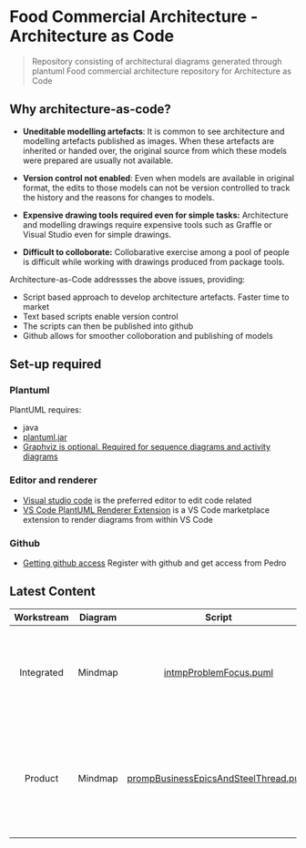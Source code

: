 

# Food Commercial Architecture - Architecture as Code

> Repository consisting of architectural diagrams generated through plantuml 
Food commercial architecture repository for Architecture as Code

## Why architecture-as-code?

* **Uneditable modelling artefacts**: It is common to see architecture and modelling artefacts published as images. When these artefacts are inherited or handed over, the original source from which these models were prepared are usually not available.

* **Version control not enabled**: Even when models are available in original format, the edits to those models can not be version controlled to track the history and the reasons for changes to models.

* **Expensive drawing tools required even for simple tasks:** Architecture and modelling drawings require expensive tools such as Graffle or Visual Studio even for simple drawings.

* **Difficult to colloborate:** Collobarative exercise among a pool of people is difficult while working with drawings produced from package tools.

Architecture-as-Code addressses the above issues, providing:

* Script based approach to develop architecture artefacts. Faster time to market
* Text based scripts enable version control
* The scripts can then be published into github 
* Github allows for smoother colloboration and publishing of models

## Set-up required

### Plantuml

PlantUML requires: 

* java
* [plantuml.jar](http://plantuml.com/download)
* [Graphviz is optional. Required for sequence diagrams and activity diagrams](http://plantuml.com/graphviz-dot)

### Editor and renderer

* [Visual studio code](https://code.visualstudio.com/) is the preferred editor to edit code related 
* [VS Code PlantUML Renderer Extension](https://marketplace.visualstudio.com/items?itemName=jebbs.plantuml) is a VS Code marketplace extension to render diagrams from within VS Code

### Github

* [Getting github access](https://sainsburys-confluence.valiantys.net/display/DC/GitHub#GitHub-GettingAccess) Register with github and get access from Pedro

## Latest Content

| Workstream 	| Diagram 	|                                Script                               	| Image                                                          	|                                          Description                                         	|
|:----------:	|:-------:	|:-------------------------------------------------------------------:	|----------------------------------------------------------------	|:--------------------------------------------------------------------------------------------:	|
| Integrated 	| Mindmap 	| [intmpProblemFocus.puml](integrated/mindmap/intmpProblemFocus.puml) 	| [intmpProblemFocus.svg](integrated/mindmap/dist/svg/intmpProblemFocus.svg) 	| Describes in high level the motivation and focus area for architecture team                  	|
| Product    	| Mindmap 	| [prompBusinessEpicsAndSteelThread.puml](product/mindmap/puml/prompBusinessEpicsAndSteelThread.puml)                               	|[prompBusinessEpicsAndSteelThread.svg](product/mindmap/dist/svg/prompBusinessEpicsAndSteelThread.svg)                                                                 	| Identifies the business epics and steel thread that describe the scope of product workstream 	|